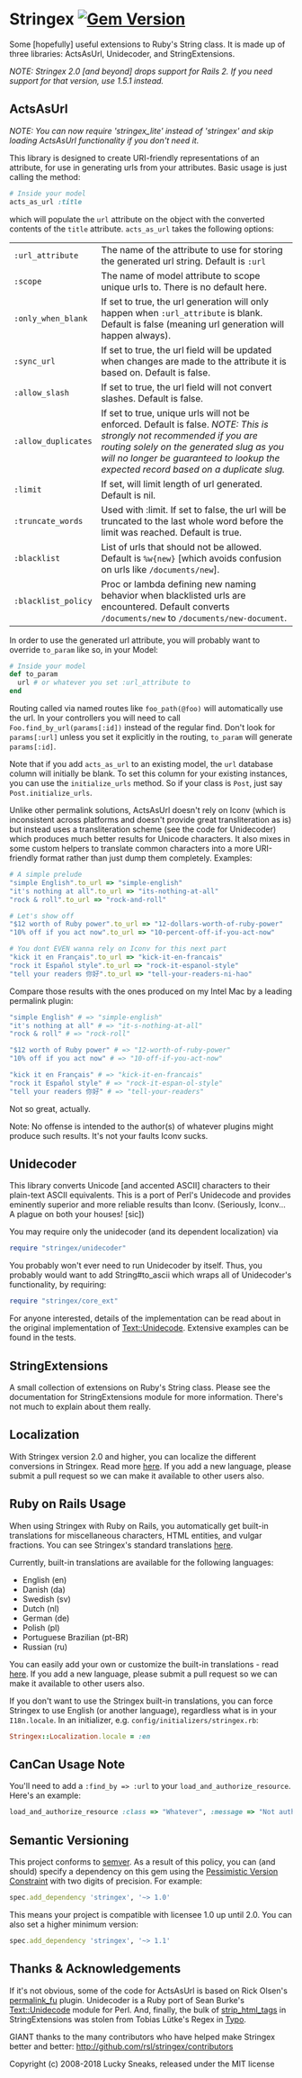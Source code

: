 # Stringex [<img src="https://badge.fury.io/rb/stringex.svg" alt="Gem Version" />](http://badge.fury.io/rb/stringex)

Some [hopefully] useful extensions to Ruby's String class. It is made up of three libraries: ActsAsUrl, Unidecoder, and StringExtensions.

*NOTE: Stringex 2.0 [and beyond] drops support for Rails 2. If you need support for that version, use 1.5.1 instead.*

## ActsAsUrl

*NOTE: You can now require 'stringex_lite' instead of 'stringex' and skip loading ActsAsUrl functionality if you don't need it.*

This library is designed to create URI-friendly representations of an attribute, for use in generating urls from your attributes. Basic usage is just calling the method:

```ruby
# Inside your model
acts_as_url :title
```

which will populate the `url` attribute on the object with the converted contents of the `title` attribute. `acts_as_url` takes the following options:

| | |
|---|---|
| `:url_attribute` | The name of the attribute to use for storing the generated url string. Default is `:url` |
| `:scope` | The name of model attribute to scope unique urls to. There is no default here. |
| `:only_when_blank` | If set to true, the url generation will only happen when `:url_attribute` is blank. Default is false (meaning url generation will happen always). |
| `:sync_url` | If set to true, the url field will be updated when changes are made to the attribute it is based on. Default is false. |
| `:allow_slash` | If set to true, the url field will not convert slashes. Default is false. |
| `:allow_duplicates` | If set to true, unique urls will not be enforced. Default is false. *NOTE: This is strongly not recommended if you are routing solely on the generated slug as you will no longer be guaranteed to lookup the expected record based on a duplicate slug.* |
| `:limit` | If set, will limit length of url generated. Default is nil. |
| `:truncate_words` | Used with :limit. If set to false, the url will be truncated to the last whole word before the limit was reached. Default is true. |
| `:blacklist` | List of urls that should not be allowed. Default is `%w{new}` [which avoids confusion on urls like `/documents/new`]. |
| `:blacklist_policy` | Proc or lambda defining new naming behavior when blacklisted urls are encountered. Default converts `/documents/new` to `/documents/new-document`. |

In order to use the generated url attribute, you will probably want to
override `to_param` like so, in your Model:

```ruby
# Inside your model
def to_param
  url # or whatever you set :url_attribute to
end
```

Routing called via named routes like `foo_path(@foo)` will automatically use the url. In your controllers you will need to call
`Foo.find_by_url(params[:id])` instead of the regular find. Don't look for `params[:url]` unless you set it explicitly in the routing, `to_param` will generate `params[:id]`.

Note that if you add `acts_as_url` to an existing model, the `url` database column will initially be blank. To set this column for your existing instances, you can use the `initialize_urls` method. So if your class is `Post`, just say `Post.initialize_urls`.

Unlike other permalink solutions, ActsAsUrl doesn't rely on Iconv (which is inconsistent across platforms and doesn't provide great transliteration as is) but instead uses a transliteration scheme (see the code for Unidecoder) which produces much better results for Unicode characters. It also mixes in some custom helpers to translate common characters into a more URI-friendly format rather than just dump them completely. Examples:

```ruby
# A simple prelude
"simple English".to_url => "simple-english"
"it's nothing at all".to_url => "its-nothing-at-all"
"rock & roll".to_url => "rock-and-roll"

# Let's show off
"$12 worth of Ruby power".to_url => "12-dollars-worth-of-ruby-power"
"10% off if you act now".to_url => "10-percent-off-if-you-act-now"

# You dont EVEN wanna rely on Iconv for this next part
"kick it en Français".to_url => "kick-it-en-francais"
"rock it Español style".to_url => "rock-it-espanol-style"
"tell your readers 你好".to_url => "tell-your-readers-ni-hao"
```

Compare those results with the ones produced on my Intel Mac by a leading permalink plugin:

```ruby
"simple English" # => "simple-english"
"it's nothing at all" # => "it-s-nothing-at-all"
"rock & roll" # => "rock-roll"

"$12 worth of Ruby power" # => "12-worth-of-ruby-power"
"10% off if you act now" # => "10-off-if-you-act-now"

"kick it en Français" # => "kick-it-en-francais"
"rock it Español style" # => "rock-it-espan-ol-style"
"tell your readers 你好" # => "tell-your-readers"
```

Not so great, actually.

Note: No offense is intended to the author(s) of whatever plugins might produce such results. It's not your faults Iconv sucks.

## Unidecoder

This library converts Unicode [and accented ASCII] characters to their plain-text ASCII equivalents. This is a port of Perl's Unidecode and provides eminently superior and more reliable results than Iconv. (Seriously, Iconv... A plague on both your houses! [sic])

You may require only the unidecoder (and its dependent localization) via

```ruby
require "stringex/unidecoder"
```

You probably won't ever need to run Unidecoder by itself. Thus, you probably would want to add String#to_ascii which wraps all of Unidecoder's functionality, by requiring:

```ruby
require "stringex/core_ext"
```

For anyone interested, details of the implementation can be read about in the original implementation of [Text::Unidecode](http://interglacial.com/~sburke/tpj/as_html/tpj22.html). Extensive examples can be found in the tests.

## StringExtensions

A small collection of extensions on Ruby's String class. Please see the documentation for StringExtensions module for more information. There's not much to explain about them really.

## Localization

With Stringex version 2.0 and higher, you can localize the different conversions in Stringex. Read more [here](https://github.com/rsl/stringex/wiki/Localization-of-Stringex-conversions). If you add a new language, please submit a pull request so we can make it available to other users also.

## Ruby on Rails Usage

When using Stringex with Ruby on Rails, you automatically get built-in translations for miscellaneous characters, HTML entities, and vulgar fractions. You can see Stringex's standard translations [here](https://github.com/rsl/stringex/tree/master/locales).

Currently, built-in translations are available for the following languages:

* English (en)
* Danish (da)
* Swedish (sv)
* Dutch (nl)
* German (de)
* Polish (pl)
* Portuguese Brazilian (pt-BR)
* Russian (ru)

You can easily add your own or customize the built-in translations - read [here](https://github.com/rsl/stringex/wiki/Localization-of-Stringex-conversions). If you add a new language, please submit a pull request so we can make it available to other users also.

If you don't want to use the Stringex built-in translations, you can force Stringex to use English (or another language), regardless what is in your `I18n.locale`. In an initializer, e.g. `config/initializers/stringex.rb`:

```ruby
Stringex::Localization.locale = :en
```

## CanCan Usage Note

You'll need to add a `:find_by => :url` to your `load_and_authorize_resource`. Here's an example:

```ruby
load_and_authorize_resource :class => "Whatever", :message => "Not authorized", :find_by => :url
```

## Semantic Versioning

This project conforms to [semver](http://semver.org/). As a result of this policy, you can (and should) specify a dependency on this gem using the [Pessimistic Version Constraint](http://guides.rubygems.org/patterns/) with two digits of precision. For example:

```ruby
spec.add_dependency 'stringex', '~> 1.0'
```

This means your project is compatible with licensee 1.0 up until 2.0. You can also set a higher minimum version:

```ruby
spec.add_dependency 'stringex', '~> 1.1'
```

## Thanks & Acknowledgements

If it's not obvious, some of the code for ActsAsUrl is based on Rick Olsen's [permalink_fu](http://svn.techno-weenie.net/projects/plugins/permalink_fu/) plugin. Unidecoder is a Ruby port of Sean Burke's [Text::Unidecode](http://interglacial.com/~sburke/tpj/as_html/tpj22.html) module for Perl. And, finally, the bulk of [strip_html_tags](classes/Stringex/StringExtensions.html#M000005) in StringExtensions was stolen from Tobias Lütke's Regex in [Typo](http://typosphere.org/).

GIANT thanks to the many contributors who have helped make Stringex better and better: http://github.com/rsl/stringex/contributors

Copyright (c) 2008-2018 Lucky Sneaks, released under the MIT license
